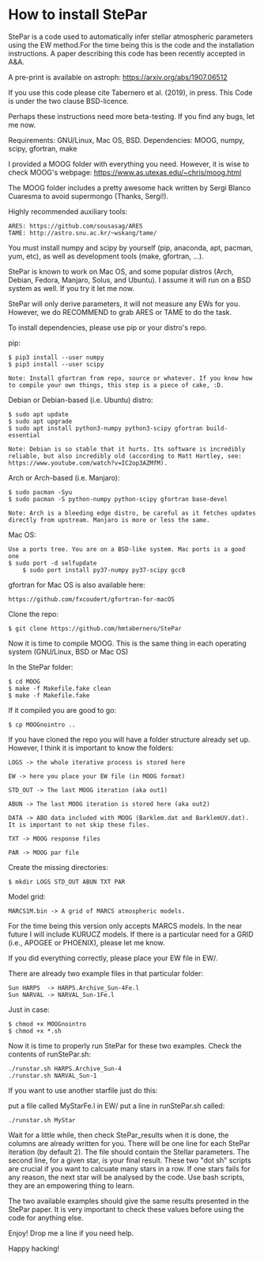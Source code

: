 How to install StePar
======================

StePar is a code used to automatically infer stellar atmospheric parameters using the EW method.For the time being this is the code and the installation instructions. A paper describing this code has been recently accepted in A&A. 

A pre-print is available on astroph: https://arxiv.org/abs/1907.06512

If you use this code please cite Tabernero et al. (2019), in press. This Code is under the two clause BSD-licence.

Perhaps these instructions need more beta-testing. If you find any bugs, let me now.

Requirements: GNU/Linux, Mac OS, BSD.
Dependencies: MOOG, numpy, scipy, gfortran, make

I provided a MOOG folder with everything you need. However, it is wise to check MOOG's webpage: https://www.as.utexas.edu/~chris/moog.html 

The MOOG folder includes a pretty awesome hack written by Sergi Blanco Cuaresma to avoid supermongo (Thanks, Sergi!).

Highly recommended auxiliary tools:

	ARES: https://github.com/sousasag/ARES 
	TAME: http://astro.snu.ac.kr/~wskang/tame/

You must install numpy and scipy by yourself (pip, anaconda, apt, pacman, yum, etc), as well as development tools (make, gfortran, ...). 

StePar is known to work on Mac OS, and some popular distros (Arch, Debian, Fedora, Manjaro, Solus, and Ubuntu). I assume it will run on a BSD system as well. If you try it let me now.

StePar will only derive parameters, it will not measure any EWs for you. However, we do RECOMMEND to grab ARES or TAME to do the task. 

To install dependencies, please use pip or your distro's repo.

pip:

	$ pip3 install --user numpy
	$ pip3 install --user scipy
	
	Note: Install gfortran from repo, source or whatever. If you know how to compile your own things, this step is a piece of cake, :D.

Debian or Debian-based (i.e. Ubuntu) distro:

	$ sudo apt update
	$ sudo apt upgrade
	$ sudo apt install python3-numpy python3-scipy gfortran build-essential

	Note: Debian is so stable that it hurts. Its software is incredibly reliable, but also incredibly old (according to Matt Hartley, see: https://www.youtube.com/watch?v=IC2op3AZMfM).
	
Arch or Arch-based (i.e. Manjaro):

	$ sudo pacman -Syu
	$ sudo pacman -S python-numpy python-scipy gfortran base-devel

	Note: Arch is a bleeding edge distro, be careful as it fetches updates directly from upstream. Manjaro is more or less the same.  

Mac OS:
	
	Use a ports tree. You are on a BSD-like system. Mac ports is a good one
	$ sudo port -d selfupdate
        $ sudo port install py37-numpy py37-scipy gcc8
	
gfortran for Mac OS is also available here: 

	https://github.com/fxcoudert/gfortran-for-macOS
	
Clone the repo:

	$ git clone https://github.com/hmtabernero/StePar

Now it is time to compile MOOG. This is the same thing in each operating system (GNU/Linux, BSD or Mac OS)

In the StePar folder: 

	$ cd MOOG
	$ make -f Makefile.fake clean
	$ make -f Makefile.fake

If it compiled you are good to go:

	$ cp MOOGnointro ..

If you have cloned the repo you will have a folder structure already set up. However, I think it is important to know the folders:

	LOGS -> the whole iterative process is stored here
 	
	EW -> here you place your EW file (in MOOG format)
	
	STD_OUT -> The last MOOG iteration (aka out1)
	
	ABUN -> The last MOOG iteration is stored here (aka out2)

	DATA -> ABO data included with MOOG (Barklem.dat and BarklemUV.dat). It is important to not skip these files.

	TXT -> MOOG response files

	PAR -> MOOG par file
	
Create the missing directories:
	
	$ mkdir LOGS STD_OUT ABUN TXT PAR

Model grid:
	
	MARCS1M.bin -> A grid of MARCS atmospheric models. 
	
For the time being this version only accepts MARCS models. In the near future I will include KURUCZ models. If there is a particular need for a GRID (i.e., APOGEE or PHOENIX), please let me know.

If you did everything correctly, please place your EW file in EW/.  

There are already two example files in that particular folder: 

	Sun HARPS  -> HARPS.Archive_Sun-4Fe.l
	Sun NARVAL -> NARVAL_Sun-1Fe.l

Just in case:

	$ chmod +x MOOGnointro
	$ chmod +x *.sh

Now it is time to properly run StePar for these two examples. Check the contents of runStePar.sh:

	./runstar.sh HARPS.Archive_Sun-4
	./runstar.sh NARVAL_Sun-1

If you want to use another starfile just do this:

put a file called MyStarFe.l  in EW/
put a line in runStePar.sh called:

	./runstar.sh MyStar

Wait for a little while, then check StePar_results when it is done, the columns are already written for you. There will be one line for each StePar iteration (by default 2). The file should contain the Stellar parameters. The second line, for a given star, is your final result. These two "dot sh" scripts are crucial if you want to calcuate many stars in a row. If one stars fails for any reason, the next star will be analysed by the code. Use bash scripts, they are an empowering thing to learn. 

The two available examples should give the same results presented in the StePar paper. It is very important to check these values before using the code for anything else. 

Enjoy! Drop me a line if you need help.

Happy hacking!
